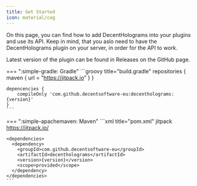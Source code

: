 ```yaml
---
title: Get Started
icon: material/cog
---
```


On this page, you can find how to add DecentHolograms into your plugins and use its API. Keep in mind, that you aslo need to have the DecentHolograms plugin on your server, in order for the API to work.

Latest version of the plugin can be found in Releases on the GitHub page.

=== ":simple-gradle: Gradle"
    ```groovy title="build.gradle"
    repositories {
        maven { url = "https://jitpack.io" }
    }
    
    depencencies {
        compileOnly 'com.github.decentsoftware-eu:decentholograms:{version}'
    }
    ```
=== ":simple-apachemaven: Maven"
    ```xml title="pom.xml"
    <repositories>
      <repository>
        <id>jitpack</id>
        <url>https://jitpack.io/</url>
      </repository>
    </repositories>
    
    <dependencies>
      <dependency>
        <groupId>com.github.decentsoftware-eu</groupId>
        <artifactId>decentholograms</artifactId>
        <version>{version}</version>
        <scope>provided</scope>
      </dependency>
    </dependencies>
    ```